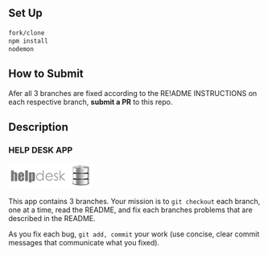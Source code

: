 ## Set Up

```
fork/clone
npm install
nodemon
```

## How to Submit

Afer all 3 branches are fixed according to the RE!ADME INSTRUCTIONS on each respective branch, __submit a PR__ to this repo.

## Description
### HELP DESK APP 
![](https://github.com/Nmuta/helpdesk/blob/open_vs_closed/public/images/logo.png)

This app contains 3 branches.  Your mission is to `git checkout` each branch, one at a time, read the README, and fix each branches problems that are described in the README.  

As you fix each bug, `git add, commit` your work
(use concise, clear commit messages that communicate what you fixed).

